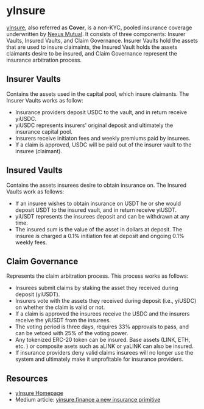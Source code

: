 # yInsure

[yInsure](https://yinsure.finance/), also referred as **Cover**, is a non-KYC, pooled insurance coverage underwritten by [Nexus Mutual](https://nexusmutual.io/). It consists of three components: Insurer Vaults, Insured Vaults, and Claim Governance. Insurer Vaults hold the assets that are used to insure claimaints, the Insured Vault holds the assets claimants desire to be insured, and Claim Governance represent the insurance arbitration process.

## Insurer Vaults

Contains the assets used in the capital pool, which insure claimants. The Insurer Vaults works as follow:

- Insurance providers deposit USDC to the vault, and in return receive yiUSDC.
- yiUSDC represents insurers' original deposit and ultimately the insurance capital pool.
- Insurers receive initiaton fees and weekly premiums paid by insurees.
- If a claim is approved, USDC will be paid out of the insurer vault to the insuree \(claimant\).

## Insured Vaults

Contains the assets insurees desire to obtain insurance on. The Insured Vaults work as follows:

- If an insuree wishes to obtain insurance on USDT he or she would deposit USDT to the insured vault, and in return receive yiUSDT.
- yiUSDT represents the insurees deposit and can be withdrawn at any time.
- The insured sum is the value of the asset in dollars at deposit. The insuree is charged a 0.1% initiation fee at deposit and ongoing 0.1% weekly fees.

## Claim Governance

Represents the claim arbitration process. This process works as follows:

- Insurees submit claims by staking the asset they received during deposit \(yiUSDT\).
- Insurers vote with the assets they received during deposit \(i.e., yiUSDC\) on whether the claim is valid or not.
- If a claim is approved the insurees receive the USDC and the insurers receive the yiUSDT from the insurees.
- The voting period is three days, requires 33% approvals to pass, and can be vetoed with 25% of the voting power.
- Any tokenized ERC-20 token can be insured. Base assets \(LINK, ETH, etc. \) or composite asets such as aLINK or yaLINK can also be insured.
- If insurance providers deny valid claims insurees will no longer use the system and ultimately make it unprofitable for insurance providers.

## Resources

- [yInsure Homepage](http://yinsure.finance/)
- Medium article: [yinsure.finance a new insurance primitive](https://medium.com/iearn/yinsure-finance-a-new-insurance-primitive-77d5d4217896)
